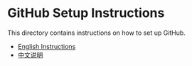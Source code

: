 # GitHub Setup Instructions

This directory contains instructions on how to set up GitHub.

- [English Instructions](Setup_GitHub_English.md)
- [中文说明](Setup_GitHub_Chinese.md)
